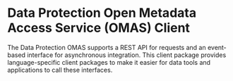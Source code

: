 <!-- SPDX-License-Identifier: Apache-2.0 -->

# Data Protection Open Metadata Access Service (OMAS) Client

The Data Protection OMAS supports a REST API for requests and an event-based
interface for asynchronous integration.  This client
package provides language-specific client packages to make it easier
for data tools and applications to call these interfaces.